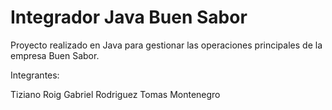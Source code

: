 # Integrador Java Buen Sabor
Proyecto realizado en Java para gestionar las operaciones principales de la empresa Buen Sabor.

Integrantes:

Tiziano Roig
Gabriel Rodriguez
Tomas Montenegro

